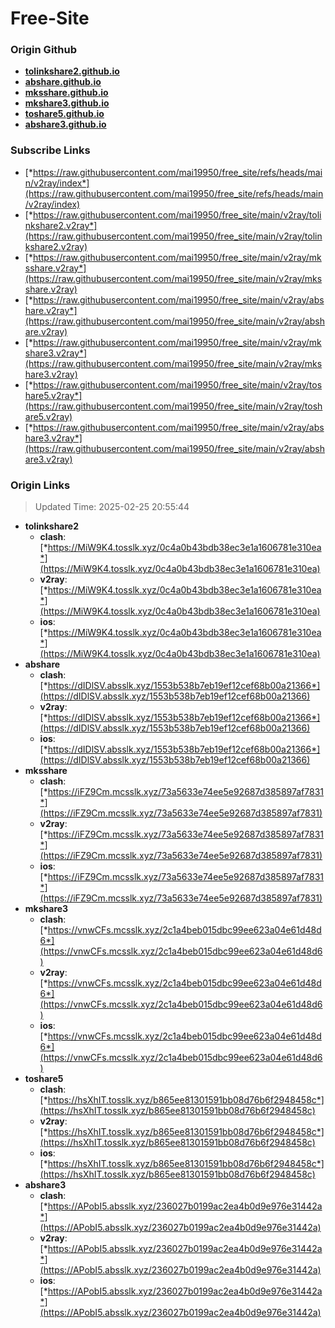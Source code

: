 # Free-Site

### Origin Github

- [**tolinkshare2.github.io**](https://github.com/tolinkshare2/tolinkshare2.github.io)
- [**abshare.github.io**](https://github.com/abshare/abshare.github.io)
- [**mksshare.github.io**](https://github.com/mksshare/mksshare.github.io)
- [**mkshare3.github.io**](https://github.com/mkshare3/mkshare3.github.io)
- [**toshare5.github.io**](https://github.com/toshare5/toshare5.github.io)
- [**abshare3.github.io**](https://github.com/abshare3/abshare3.github.io)

### Subscribe Links

- [*https://raw.githubusercontent.com/mai19950/free_site/refs/heads/main/v2ray/index*](https://raw.githubusercontent.com/mai19950/free_site/refs/heads/main/v2ray/index)
- [*https://raw.githubusercontent.com/mai19950/free_site/main/v2ray/tolinkshare2.v2ray*](https://raw.githubusercontent.com/mai19950/free_site/main/v2ray/tolinkshare2.v2ray)
- [*https://raw.githubusercontent.com/mai19950/free_site/main/v2ray/mksshare.v2ray*](https://raw.githubusercontent.com/mai19950/free_site/main/v2ray/mksshare.v2ray)
- [*https://raw.githubusercontent.com/mai19950/free_site/main/v2ray/abshare.v2ray*](https://raw.githubusercontent.com/mai19950/free_site/main/v2ray/abshare.v2ray)
- [*https://raw.githubusercontent.com/mai19950/free_site/main/v2ray/mkshare3.v2ray*](https://raw.githubusercontent.com/mai19950/free_site/main/v2ray/mkshare3.v2ray)
- [*https://raw.githubusercontent.com/mai19950/free_site/main/v2ray/toshare5.v2ray*](https://raw.githubusercontent.com/mai19950/free_site/main/v2ray/toshare5.v2ray)
- [*https://raw.githubusercontent.com/mai19950/free_site/main/v2ray/abshare3.v2ray*](https://raw.githubusercontent.com/mai19950/free_site/main/v2ray/abshare3.v2ray)

### Origin Links

> Updated Time: 2025-02-25 20:55:44

- **tolinkshare2**
  - **clash**: [*https://MiW9K4.tosslk.xyz/0c4a0b43bdb38ec3e1a1606781e310ea*](https://MiW9K4.tosslk.xyz/0c4a0b43bdb38ec3e1a1606781e310ea)
  - **v2ray**: [*https://MiW9K4.tosslk.xyz/0c4a0b43bdb38ec3e1a1606781e310ea*](https://MiW9K4.tosslk.xyz/0c4a0b43bdb38ec3e1a1606781e310ea)
  - **ios**: [*https://MiW9K4.tosslk.xyz/0c4a0b43bdb38ec3e1a1606781e310ea*](https://MiW9K4.tosslk.xyz/0c4a0b43bdb38ec3e1a1606781e310ea)
- **abshare**
  - **clash**: [*https://dIDlSV.absslk.xyz/1553b538b7eb19ef12cef68b00a21366*](https://dIDlSV.absslk.xyz/1553b538b7eb19ef12cef68b00a21366)
  - **v2ray**: [*https://dIDlSV.absslk.xyz/1553b538b7eb19ef12cef68b00a21366*](https://dIDlSV.absslk.xyz/1553b538b7eb19ef12cef68b00a21366)
  - **ios**: [*https://dIDlSV.absslk.xyz/1553b538b7eb19ef12cef68b00a21366*](https://dIDlSV.absslk.xyz/1553b538b7eb19ef12cef68b00a21366)
- **mksshare**
  - **clash**: [*https://iFZ9Cm.mcsslk.xyz/73a5633e74ee5e92687d385897af7831*](https://iFZ9Cm.mcsslk.xyz/73a5633e74ee5e92687d385897af7831)
  - **v2ray**: [*https://iFZ9Cm.mcsslk.xyz/73a5633e74ee5e92687d385897af7831*](https://iFZ9Cm.mcsslk.xyz/73a5633e74ee5e92687d385897af7831)
  - **ios**: [*https://iFZ9Cm.mcsslk.xyz/73a5633e74ee5e92687d385897af7831*](https://iFZ9Cm.mcsslk.xyz/73a5633e74ee5e92687d385897af7831)
- **mkshare3**
  - **clash**: [*https://vnwCFs.mcsslk.xyz/2c1a4beb015dbc99ee623a04e61d48d6*](https://vnwCFs.mcsslk.xyz/2c1a4beb015dbc99ee623a04e61d48d6)
  - **v2ray**: [*https://vnwCFs.mcsslk.xyz/2c1a4beb015dbc99ee623a04e61d48d6*](https://vnwCFs.mcsslk.xyz/2c1a4beb015dbc99ee623a04e61d48d6)
  - **ios**: [*https://vnwCFs.mcsslk.xyz/2c1a4beb015dbc99ee623a04e61d48d6*](https://vnwCFs.mcsslk.xyz/2c1a4beb015dbc99ee623a04e61d48d6)
- **toshare5**
  - **clash**: [*https://hsXhIT.tosslk.xyz/b865ee81301591bb08d76b6f2948458c*](https://hsXhIT.tosslk.xyz/b865ee81301591bb08d76b6f2948458c)
  - **v2ray**: [*https://hsXhIT.tosslk.xyz/b865ee81301591bb08d76b6f2948458c*](https://hsXhIT.tosslk.xyz/b865ee81301591bb08d76b6f2948458c)
  - **ios**: [*https://hsXhIT.tosslk.xyz/b865ee81301591bb08d76b6f2948458c*](https://hsXhIT.tosslk.xyz/b865ee81301591bb08d76b6f2948458c)
- **abshare3**
  - **clash**: [*https://APobI5.absslk.xyz/236027b0199ac2ea4b0d9e976e31442a*](https://APobI5.absslk.xyz/236027b0199ac2ea4b0d9e976e31442a)
  - **v2ray**: [*https://APobI5.absslk.xyz/236027b0199ac2ea4b0d9e976e31442a*](https://APobI5.absslk.xyz/236027b0199ac2ea4b0d9e976e31442a)
  - **ios**: [*https://APobI5.absslk.xyz/236027b0199ac2ea4b0d9e976e31442a*](https://APobI5.absslk.xyz/236027b0199ac2ea4b0d9e976e31442a)
